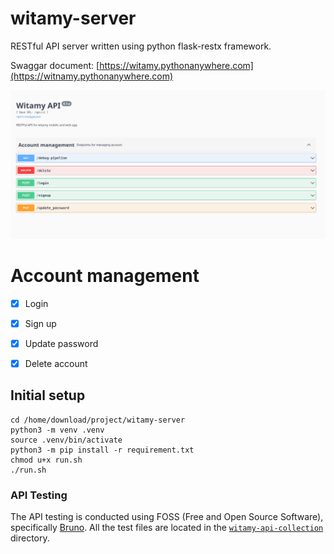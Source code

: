 # witamy-server
RESTful API server written using python flask-restx framework.

Swaggar document: [https://witamy.pythonanywhere.com](https://witnamy.pythonanywhere.com)

![swagger api](swagger-api.png)
# Account management
- [x] Login
- [x] Sign up
- [x] Update password
- [x] Delete account


## Initial setup

```
cd /home/download/project/witamy-server
python3 -m venv .venv
source .venv/bin/activate
python3 -m pip install -r requirement.txt
chmod u+x run.sh
./run.sh
```

### API Testing
The API testing is conducted using FOSS (Free and Open Source Software), specifically [Bruno](https://www.usebruno.com/). All the test files are located in the [`witamy-api-collection`](/witamy-api-collection)
 directory.
